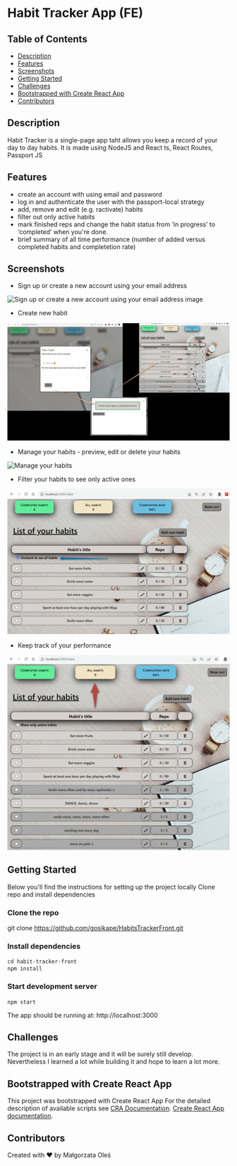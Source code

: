# Habit Tracker App (FE)

## Table of Contents

- [Description](#description)
- [Features](#features)
- [Screenshots](#screenshots)
- [Getting Started](#getting_started)
- [Challenges](#challenges)
- [Bootstrapped with Create React App](#create_react_app)
- [Contributors](#contributors)


## Description

Habit Tracker is a single-page app taht allows you keep a record of your day to day habits. It is made using NodeJS 
and React ts, React Routes, Passport JS


## Features

* create an account with using email and password
* log in and authenticate the user with the passport-local strategy
* add, remove and edit (e.g. ractivate) habits
* filter out only active habits
* mark finished reps and change the habit status from ‘in progress’ to ‘completed’ when you're done.
* brief summary of all time performance (number of added versus completed habits and completetion rate)

## Screenshots

* Sign up or create a new account using your email address

![Sign up or create a new account using your email address image](assets/images/login&register.png)

* Create new habit

![Create new habit image](assets/images/new_habit.png)

* Manage your habits - preview, edit or delete your habits

![Manage your habits](assets/images/managing_habits.png)

* Filter your habits to see only active ones

![HabitsFilter](assets/images/habits_filter.png)

* Keep track of your performance

![Summary](assets/images/performance.png)

## Getting Started
Below you'll find the instructions for setting up the project locally
Clone repo and install dependencies

### Clone the repo
git clone https://github.com/gosikape/HabitsTrackerFront.git

### Install dependencies

```
cd habit-tracker-front 
npm install
```
###  Start development server

```
npm start
```

The app should be running at: http://localhost:3000 

## Challenges

The project is in an early stage and it will be surely still develop. Nevertheless I learned a lot while building it and hope to learn a lot more.


## Bootstrapped with Create React App


This project was bootstrapped with Create React App
For the detailed description of available scripts see [CRA Documentation](https://github.com/facebook/create-react-app).
[Create React App documentation](https://facebook.github.io/create-react-app/docs/getting-started).


## Contributors
Created with ❤️ by Małgorzata Oleś

